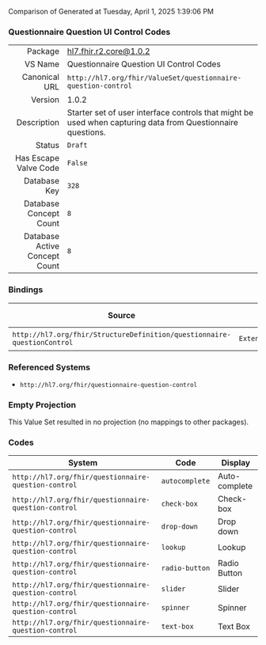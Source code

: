 Comparison of 
Generated at Tuesday, April 1, 2025 1:39:06 PM

### Questionnaire Question UI Control Codes

|      |     |
| ---: | --- |
| Package | hl7.fhir.r2.core@1.0.2 |
| VS Name | Questionnaire Question UI Control Codes |
| Canonical URL | `http://hl7.org/fhir/ValueSet/questionnaire-question-control` |
| Version | 1.0.2 |
| Description | Starter set of user interface controls that might be used when capturing data from Questionnaire questions. |
| Status | `Draft` |
| Has Escape Valve Code | `False` |
| Database Key | `328` |
| Database Concept Count | `8` |
| Database Active Concept Count | `8` |
### Bindings

| Source | Element | Binding | Strength | Element Short |
| ------ | ------- | ------- | -------- | ------------- |
| `http://hl7.org/fhir/StructureDefinition/questionnaire-questionControl` | `Extension.valueCodeableConcept` | `http://hl7.org/fhir/ValueSet/questionnaire-question-control` | `Extensible` | Value of extension |

### Referenced Systems

* `http://hl7.org/fhir/questionnaire-question-control`
### Empty Projection

This Value Set resulted in no projection (no mappings to other packages).

### Codes

| System | Code | Display |
| ------ | ---- | ------- |
| `http://hl7.org/fhir/questionnaire-question-control` | `autocomplete` | Auto-complete |
| `http://hl7.org/fhir/questionnaire-question-control` | `check-box` | Check-box |
| `http://hl7.org/fhir/questionnaire-question-control` | `drop-down` | Drop down |
| `http://hl7.org/fhir/questionnaire-question-control` | `lookup` | Lookup |
| `http://hl7.org/fhir/questionnaire-question-control` | `radio-button` | Radio Button |
| `http://hl7.org/fhir/questionnaire-question-control` | `slider` | Slider |
| `http://hl7.org/fhir/questionnaire-question-control` | `spinner` | Spinner |
| `http://hl7.org/fhir/questionnaire-question-control` | `text-box` | Text Box |
